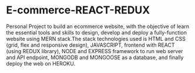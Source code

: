# E-commerce-REACT-REDUX
Personal Project to build an ecommerce website, with the objective of  learn the essential tools and skills to design, develop and deploy a fully-function website using MERN stack.The stack technologies used is HTML and CSS (grid, flex and responsive design), JAVASCRIPT, frontend with REACT (using REDUX library), NODE and EXPRESS framework to run web server and API endpoint, MONGODB and MONGOOSE as a database, and finally deploy the web on HEROKU.
